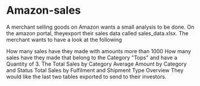 # Amazon-sales
A merchant selling goods on Amazon wants a small analysis to be done. On the amazon portal, theyexport their sales data called sales_data.xlsx.
The merchant wants to have a look at the following

How many sales have they made with amounts more than 1000
How many sales have they made that belong to the Category "Tops" and have a Quantity of 3.
The Total Sales by Category
Average Amount by Category and Status
Total Sales by Fulfilment and Shipment Type
Overview
They would like the last two tables exported to send to their investors.

